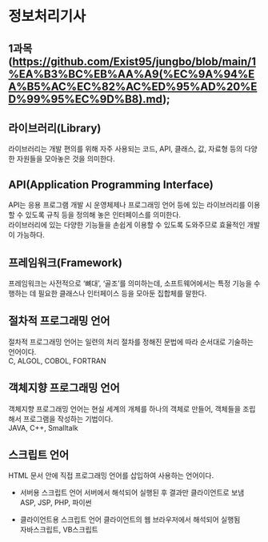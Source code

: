 # 정보처리기사

## 1과목 (https://github.com/Exist95/jungbo/blob/main/1%EA%B3%BC%EB%AA%A9(%EC%9A%94%EA%B5%AC%EC%82%AC%ED%95%AD%20%ED%99%95%EC%9D%B8).md);

## 라이브러리(Library)

라이브러리는 개발 편의를 위해 자주 사용되는 코드, API, 클래스, 값, 자료형 등의 다양한 자원들을 모아놓은 것을 의미한다.

## API(Application Programming Interface)

API는 응용 프로그램 개발 시 운영체제나 프로그래밍 언어 등에 있는 라이브러리를 이용할 수 있도록 규칙 등을 정의해 놓은 인터페이스를 의미한다. <br>라이브러리에 있는 다양한 기능들을 손쉽게 이용할 수 있도록 도와주므로 효율적인 개발이 가능하다.

## 프레임워크(Framework)

프레임워크는 사전적으로 ‘뼈대’, ‘골조’를 의미하는데, 소프트웨어에서는 특정 기능을 수행하는 데 필요한 클래스나 인터페이스 등을 모아둔 집합체를 말한다.

## 절차적 프로그래밍 언어

절차적 프로그래밍 언어는 일련의 처리 절차를 정해진 문법에 따라 순서대로 기술하는 언어이다.
<br>C, ALGOL, COBOL, FORTRAN

## 객체지향 프로그래밍 언어

객체지향 프로그래밍 언어는 현실 세계의 개체를 하나의 객체로 만들어, 객체들을 조립해서 프로그램을 작성하는 기법이다.
<br>JAVA, C++, Smalltalk

## 스크립트 언어

HTML 문서 안에 직접 프로그래밍 언어를 삽입하여 사용하는 언어이다.

- 서버용 스크립트 언어
  서버에서 해석되어 실행된 후 결과만 클라이언트로 보냄
  <br>ASP, JSP, PHP, 파이썬

- 클라이언트용 스크립트 언어
  클라이언트의 웹 브라우저에서 해석되어 실행됨
  <br>자바스크립트, VB스크립트
